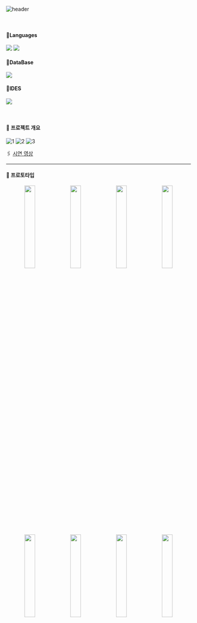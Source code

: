 
![header](https://capsule-render.vercel.app/api?type=rounded&color=83B66D&height=200&section=header&text=For%20the%20precious%20woman%20&render&fontSize=70&fontColor=FFF0B1)
<br><br><br>

<h4>📕Languages</h4>
<div><img src="https://img.shields.io/badge/Java-ED8B00?style=for-the-badge&logo=openjdk&logoColor=white" /> <img src="https://img.shields.io/badge/XML-D14836?style=for-the-badge&logoColor=white" /></div>

<h4>📗DataBase</h4>
<div><img src="https://img.shields.io/badge/MySQL-00000F?style=for-the-badge&logo=SQLite&logoColor=white" /></div>

<h4>📘IDES</h4>
<div><img src="https://img.shields.io/badge/Android%20STUDIO-3DDC84?style=for-the-badge&logo=android&logoColor=white" />
</div>
<br><br>

<h4>📌 프로젝트 개요</h4>

![1](https://github.com/ChoGyuLi/For_the_precious_woman/assets/96984575/8fa7dd5d-609a-4ad4-bf62-7620a2fd4440)
![2](https://github.com/ChoGyuLi/For_the_precious_woman/assets/96984575/5f569da8-c07f-40d0-aeaf-69f2b5da2d0d)
![3](https://github.com/ChoGyuLi/For_the_precious_woman/assets/96984575/0b7d6612-d408-4c17-9b18-ad4261587dcf)

🖇️ [시연 영상](https://drive.google.com/drive/folders/1sqSo9SA9yxUix4gg-EqPrXVbg7VvucO_?usp=sharing)
<br>
<hr>
<h4>📌 프로토타입</h4>
<p align="center">
  <img src="https://github.com/ChoGyuLi/For_the_precious_woman/assets/96984575/e95ca370-e2b8-4d0f-b695-df2b068a877b" align="center" width="24%">
  <img src="https://github.com/ChoGyuLi/For_the_precious_woman/assets/96984575/c668fa45-209e-4be0-a212-a8e165f118bd" align="center" width="24%">
  <img src="https://github.com/ChoGyuLi/For_the_precious_woman/assets/96984575/66af735a-5894-45d5-ab13-d6d33a64a5ec" align="center" width="24%">
  <img src="https://github.com/ChoGyuLi/For_the_precious_woman/assets/96984575/a17b8611-8fe3-4605-8085-c63a87247cfa" align="center" width="24%">
</p>
<p align="center">
  <img src="https://github.com/ChoGyuLi/For_the_precious_woman/assets/96984575/d408363b-09d1-4b8f-9da7-f5c80de6df44" align="center" width="24%">
  <img src="https://github.com/ChoGyuLi/For_the_precious_woman/assets/96984575/46ae2e54-132c-4b72-9936-6f25ad78b014" align="center" width="24%">
  <img src="https://github.com/ChoGyuLi/For_the_precious_woman/assets/96984575/3c33f522-23c3-4c5d-a938-e47128e79b58" align="center" width="24%">
  <img src="https://github.com/ChoGyuLi/For_the_precious_woman/assets/96984575/cc680b1c-5dc0-4d63-909a-2f5a885b9dda" align="center" width="24%">
</p>
